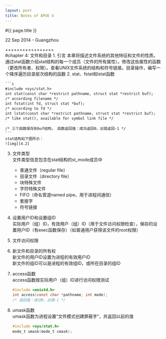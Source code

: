 ```yaml
---
layout: post
title: Notes of APUE 4
---
```


#{{ page.title }}  
<p class="meta">22 Sep 2014 - Guangzhou</p>   
+++++++++++++++++  
<br>
#chapter 4: 文件和目录
1. 引言  
    本章将描述文件系统的其他特征和文件的性质。通过stat函数介绍stat结构的每一个成员（文件的所有属性）。修改这些属性的函数（更改所有者、权限）。查看UNIX文件系统的结构和符号链接。目录操作，编写一个降序遍历目录层次结构的函数  
2. stat、fstat和lstat函数  
    
    ```c
    #include <sys/stat.h>
    int stat(const char *restrict pathname, struct stat *restrict buf); 
    /* according filename */
    int fstat(int fd, struct stat *buf); 
    /* according to fd */
    int lstat(const char *restrict pathname, struct stat *restrict buf); 
    /* like stat(), available for symbol link file */

    /* 三个函数保存到buf结构， 函数返回值：成功返回0，出错返回-1 */
    ```  
    stat结构如下图所示：  
    ![img][4.2]  
3. 文件类型  
    文件类型信息包含在stat结构的st_mode成员中
    + 普通文件（regular file）
    + 目录文件（directory file）
    + 块特殊文件
    + 字符特殊文件
    + FIFO（命名管道named pipe，用于进程间通信）
    + 套接字
    + 符号链接
4. 设置用户ID和设置组ID  
    实际用户（组）ID，有效用户（组）ID（用于文件访问权限检查），保存的设置用户ID（有exec函数保存）（如普通用户获得该文件的root权限）  
5. 文件访问权限  
6. 新文件和目录的所有权  
    新文件的用户ID设置为进程的有效用户ID  
    新文件的组ID可以是进程的有效组ID，或所在目录的组ID  
7. access函数  
    access函数按实际用户（组）ID进行访问权限测试  
    
    ```c
    #include <unistd.h>
    int access(const char *pathname, int mode);
    /* 返回值：成功0，出错-1 */
    ```
8. umask函数  
    umask函数为进程设置“文件模式创建屏蔽字”，并返回以前的值  

    ```c
    #include <sys/stat.h>
    mode_t umask(mode_t cmask);
    ```



[apue官网]: http://www.apuebook.com

[1.2]: /images/apue/1.2.png "unix architecture"
[1.11]: /images/apue/1.11.png "diff between library function and system call"
[2.2.1]: /images/apue/2.2.1.png "iso c"
[2.2.2.1]: /images/apue/2.2.2.1.png
[2.2.2.2]: /images/apue/2.2.2.2.png
[2.2.2.3]: /images/apue/2.2.2.3.png
[2.2.2.4]: /images/apue/2.2.2.4.png
[2.8]: /images/apue/2.8.png "primitive system data type"
[3.9]: /images/apue/3.9.png "BUFFSIZE influence efficiency"
[3.10.1]: /images/apue/3.10.1.png "file sharing"
[3.10.2]: /images/apue/3.10.2.png "file sharing"
[3.12]: /images/apue/3.12.png "dup"
[4.2]: /images/apue/4.2.png "struct stat"
